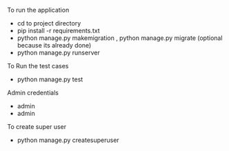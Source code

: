 To run the application
  - cd to project directory
  - pip install -r requirements.txt
  - python manage.py makemigration , python manage.py migrate (optional because its already done)
  - python manage.py runserver

To Run the test cases

  - python manage.py test

Admin credentials
  - admin
  - admin

To create super user
  
  - python manage.py createsuperuser
